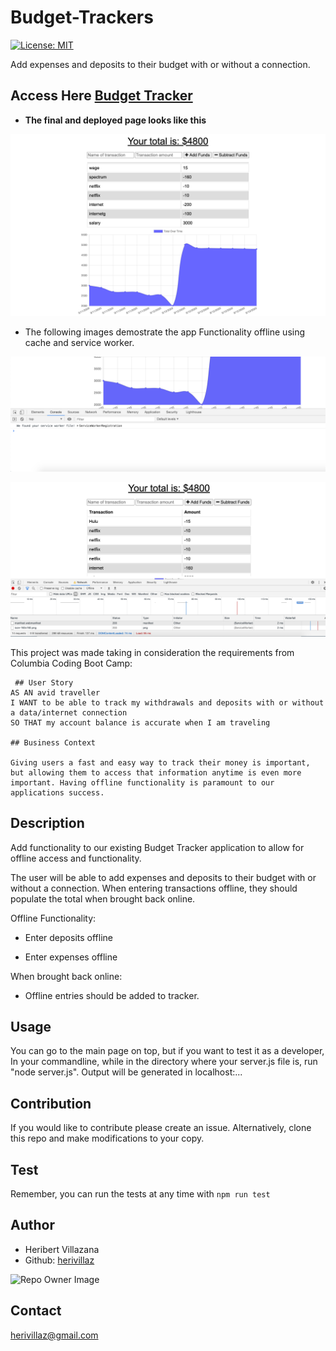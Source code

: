 # Budget-Trackers

[![License: MIT](https://img.shields.io/badge/License-MIT-blue.svg)](https://opensource.org/licenses/MIT)

Add expenses and deposits to their budget with or without a connection.

## Access Here [Budget Tracker](https://budgettracker01.herokuapp.com/)

* **The final and deployed page looks like this**

![Home Page](/assets/homepage.png)

* The following images demostrate the app Functionality offline using cache and service worker.

![console](/assets/console.png)

![offline](/assets/offline.png)

 This project was made taking in consideration the requirements from Columbia Coding Boot Camp:

```
 ## User Story
AS AN avid traveller
I WANT to be able to track my withdrawals and deposits with or without a data/internet connection
SO THAT my account balance is accurate when I am traveling

## Business Context

Giving users a fast and easy way to track their money is important, but allowing them to access that information anytime is even more important. Having offline functionality is paramount to our applications success.
```

## Description

Add functionality to our existing Budget Tracker application to allow for offline access and functionality.

The user will be able to add expenses and deposits to their budget with or without a connection. When entering transactions offline, they should populate the total when brought back online.

Offline Functionality:

  * Enter deposits offline

  * Enter expenses offline

When brought back online:

  * Offline entries should be added to tracker.

## Usage

You can go to the main page on top, but if you want to test it as a developer, In your commandline, while in the directory where your server.js file is, run "node server.js". Output will be generated in localhost:...

## Contribution

If you would like to contribute please create an issue. Alternatively, clone this repo and make modifications to your copy.

## Test

Remember, you can run the tests at any time with `npm run test`

## Author

* Heribert Villazana
* Github: [herivillaz](https://github.com/herivillaz/)

![Repo Owner Image](https://avatars.githubusercontent.com/herivillaz?s=200)

## Contact

herivillaz@gmail.com